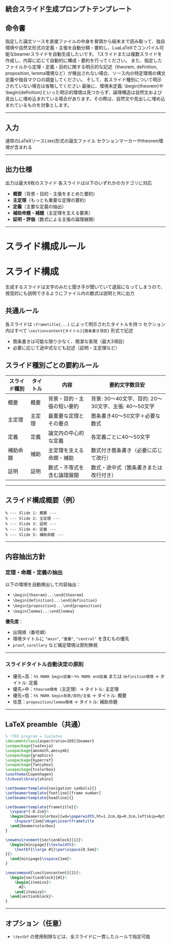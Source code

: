 
## 統合スライド生成プロンプトテンプレート

## 命令書

指定した論文ソースを直接ファイルの中身を冒頭から結末まで読み取って、独自環境や自然文形式の定義・主張を自動分類・要約し、LuaLaTeXでコンパイル可能なbeamerスライドを自動生成したいです。
1スライドまたは複数スライドを作成し、内容に応じて自動的に構成・要約を行ってください。
また、指定したファイルから定理・定義・目的に関する明示的な記述（theorem, definition, proposition, lemma環境など）が検出されない場合、ソース内の特定環境の構文定義や独自マクロの調査してください。
そして、各スライド種別について明示されていない場合は省略してください
最後に、環境未定義: \begin{theorem}や\begin{definition}といった明示的環境は見つからず、論理構造は自然文および見出しに埋め込まれている場合があります。その際は、自然文や見出しに埋め込まれているものを対象とします。

---

## 入力

通常のLaTeXソース(.tex)形式の論文ファイル
セクションマーカーやtheorem環境が含まれる

---

## 出力仕様

出力は最大8枚のスライド
各スライドは以下のいずれかのカテゴリに対応

* **概要**（背景・目的・主張をまとめた要約）
* **主定理**（もっとも重要な定理の要約）
* **定義**（主要な定義の抽出）
* **補助命題・補題**（主定理を支える要素）
* **証明・評価**（数式による主張の論理展開）

---

# スライド構成ルール

# スライド構成
生成するスライドは文字のみだと聞き手が聞いていて退屈になってしまうので、視覚的にも説明できるようにファイル内の数式は説明と共に出力

## 共通ルール

各スライドは `\frametitle{...}` によって明示されたタイトルを持つ
セクション内はすべて `\sectioncontent{タイトル}{箇条書き項目}` 形式で記述

* 箇条書きは可能な限り少なく、簡潔な表現（最大3項目）
* 必要に応じて途中式なども記述（証明・主定理など）

## スライド種別ごとの要約ルール

| スライド種別 | タイトル | 内容            | 要約文字数目安                             |
| ------ | ---- | ------------- | ----------------------------------- |
| 概要     | 概要   | 背景・目的・主張の短い要約 | 背景: 30〜40文字、目的: 20〜30文字、主張: 40〜50文字 |
| 主定理    | 主定理  | 最重要な定理とその要点   | 箇条書き40〜50文字＋必要な数式                   |
| 定義     | 定義   | 論文内の中心的な定義    | 各定義ごとに40〜50文字                       |
| 補助命題   | 補助   | 主定理を支える命題・補助  | 数式付き箇条書き（必要に応じて改行）                  |
| 証明     | 証明   | 数式・不等式を含む論理展開 | 数式・途中式（箇条書きまたは改行付き）                 |

---

## スライド構成概要（例）

```
% --- Slide 1: 概要 ---  
% --- Slide 2: 主定理 ---  
% --- Slide 3: 証明 ---  
% --- Slide 4: 定義 ---  
% --- Slide 5: 補助命題 ---
```

---

## 内容抽出方針

### 定理・命題・定義の抽出

以下の環境を自動検出して内容抽出：

* `\begin{theorem}...\end{theorem}`
* `\begin{definition}...\end{definition}`
* `\begin{proposition}...\end{proposition}`
* `\begin{lemma}...\end{lemma}`

**優先度**：

* 出現順（番号順）
* 環境タイトルに `"main"`, `"重要"`, `"central"` を含むもの優先
* `proof`, `corollary` など補足環境は原則無視

---

### スライドタイトル自動決定の原則

* 優先=高：`%% MARK begin定義～%% MARK end定義` または `definition環境` → タイトル: 定義
* 優先=中：`theorem環境`（主定理）→ タイトル: 主定理
* 優先=低：`%% MARK begin背景/目的/主張` → タイトル: 概要
* 任意：`proposition/lemma環境` → タイトル: 補助命題

---

## LaTeX preamble（共通）

```latex
% !TEX program = lualatex
\documentclass[aspectratio=169]{beamer}
\usepackage{luatexja}
\usepackage{amsmath,amssymb}
\usepackage{graphicx}
\usepackage{hyperref}
\usepackage{fancybox}
\usepackage{tcolorbox}
\usetheme{Copenhagen}
\tcbuselibrary{skins}

\setbeamertemplate{navigation symbols}{}
\setbeamertemplate{footline}[frame number]
\setbeamertemplate{headline}{}

\setbeamertemplate{frametitle}{%
  \vspace*{-0.2cm}%
  \begin{beamercolorbox}[wd=\paperwidth,ht=1.2cm,dp=0.3cm,leftskip=0pt,rightskip=0pt]{frametitle}
    \hspace*{1em}\Huge\insertframetitle
  \end{beamercolorbox}
}

\newenvironment{sectionblock}[1]{%
  \begin{minipage}{\textwidth}%
    \textbf{\large #1}\par\vspace{0.5em}%
}{%
  \end{minipage}\vspace{1em}%
}

\newcommand{\sectioncontent}[2]{%
  \begin{sectionblock}{#1}%
    \begin{itemize}%
      #2%
    \end{itemize}%
  \end{sectionblock}%
}
```

---

## オプション（任意）

* `\textbf` の使用制限などは、全スライドに一貫したルールで指定可能
